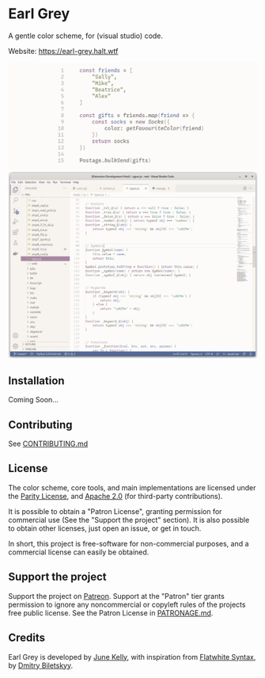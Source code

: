 # Earl Grey

A gentle color scheme, for (visual studio) code.

Website: https://earl-grey.halt.wtf

![Earl Grey demo with Javascript code](./eg-demo.png)
![Full demonstration in Visual Studio Code](./vsc-demo.png)


## Installation

Coming Soon...


## Contributing

See [CONTRIBUTING.md](./CONTRIBUTING.md)


## License

The color scheme, core tools, and main implementations are licensed under the [Parity License](./LICENSE-PARITY.md), and [Apache 2.0](./LICENSE-APACHE.txt) 
(for third-party contributions).

It is possible to obtain a "Patron License", granting permission for commercial use (See the "Support the project" section). It is also possible to obtain other licenses, just open an issue, or get in touch.

In short, this project is free-software for non-commercial purposes, and a
commercial license can easily be obtained.

## Support the project

Support the project on [Patreon](https://www.patreon.com/junek). Support at the 
"Patron" tier grants permission to ignore any noncommercial or copyleft rules of the 
projects free public license. See the Patron License in [PATRONAGE.md](./PATRONAGE.md).


## Credits

Earl Grey is developed by [June Kelly](https://halt.wtf), with inspiration from
[Flatwhite Syntax](https://github.com/biletskyy/flatwhite-syntax), by
[Dmitry Biletskyy](https://github.com/biletskyy).

